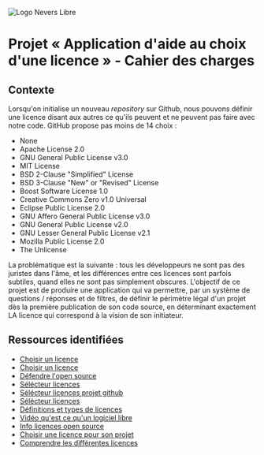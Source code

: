 ![Logo Nevers Libre](https://nevers-libre.org/services/img/logo.png)

# Projet « Application d'aide au choix d'une licence » - Cahier des charges 

## Contexte 

Lorsqu'on initialise un nouveau *repository* sur Github, nous pouvons définir une licence disant aux autres ce qu'ils peuvent et ne peuvent pas faire avec notre code. GitHub propose pas moins de 14 choix :

- None
- Apache License 2.0
- GNU General Public License v3.0
- MIT License
- BSD 2-Clause "Simplified" License
- BSD 3-Clause "New" or "Revised" License
- Boost Software License 1.0
- Creative Commons Zero v1.0 Universal
- Eclipse Public License 2.0
- GNU Affero General Public License v3.0
- GNU General Public License v2.0
- GNU Lesser General Public License v2.1
- Mozilla Public License 2.0
- The Unlicense

La problématique est la suivante : tous les développeurs ne sont pas des juristes dans l'âme, et les différences entre ces licences sont parfois subtiles, quand elles ne sont pas simplement obscures. L'objectif de ce projet est de produire une application qui va permettre, par un système de questions / réponses et de filtres, de définir le périmètre légal d'un projet dès la première publication de son code source, en déterminant exactement LA licence qui correspond à la vision de son initiateur.

## Ressources identifiées 
- [Choisir un licence](https://choosealicense.com)
- [Choisir un licence](https://choosealicense.com)
- [Défendre l'open source](https://opensource.org/)
- [Sélécteur licences](https://tldrlegal.com/)
- [Sélécteur licences projet github](https://ufal.github.io/public-license-selector/)
- [Sélécteur licences ](http://oss-watch.ac.uk/apps/licdiff/)
- [Définitions et types de licences](https://www.appvizer.fr/magazine/services-informatiques/gestion-licences/licence-open-source#les-licences-publiques-generales-gpl-ou-gnu-gpl)
- [Vidéo qu'est ce qu'un logiciel libre](https://www.youtube.com/watch?v=NTuJHcEoHLs)
- [Info licences open source](https://www.journaldunet.com/solutions/dsi/1141398-comment-se-reperer-dans-la-jungle-des-licences-open-source/)
- [Choisir une licence pour son projet](http://vvlibri.org/fr/comprendre-les-licences-libres/choisir-une-licence-libre-pour-son-projet)
- [Comprendre les différentes licences](https://open-source.developpez.com/tutoriels/guide-open-source/)



